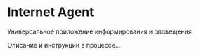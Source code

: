 # Internet Agent
Универсальное приложение информирования и оповещения

Описание и инструкции в процессе...
